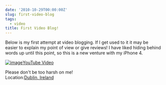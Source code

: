 ```yaml
---
date: '2010-10-29T00:00:00Z'
slug: first-video-blog
tags:
  - video
title: First Video Blog!
---
```


Below is my first attempt at video blogging. If I get used to it it may be
easier to explain my point of view or give reviews! I have liked hiding behind
words up until this point, so this is a new venture with my iPhone 4.

[![image](http://img.youtube.com/vi/PlC6hdErtkA/0.jpg)YouTube Video](http://www.youtube.com/watch?v=PlC6hdErtkA)

Please don't be too harsh on me!  
Location:[Dublin, Ireland](http://maps.google.com/maps?q=Dublin,%20Ireland&z=10)
